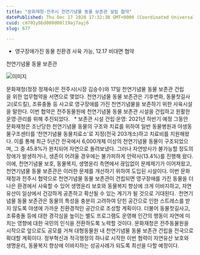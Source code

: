 ```yaml
---
title: "문화재청·전주시 천연기념물 동물 보존관 설립 협약"
datePublished: Thu Dec 17 2020 17:32:38 GMT+0000 (Coordinated Universal Time)
cuid: cm701ybbd000d08l19aj7ayj6
slug: 677

---
```



- 영구장애가진 동물 친환경 사육 가능, 12.17 비대면 협약

천연기념물 동물 보존관

![이미지](https://cdn.hashnode.com/res/hashnode/image/upload/v1739252365689/7e9acdd4-b135-4ade-b541-15aad45b4f61.jpeg)

문화재청(청장 정재숙)은 전주시(시장 김승수)와 17일 천연기념물 동물 보존관 건립을 위한 업무협약을 서면으로 맺었다. 천연기념물 동물 보존관은 기후변화, 동물찻길사고(로드킬), 조류충돌 등 사고로 영구장애를 가진 천연기념물을 보존하기 위한 사육시설을 말한다. 이번 협약은 전주동물원에 천연기념물 동물 보존관 시설을 건립하고 원활한 운영·관리를 위해 추진되었다.   * 보존관 시설 건립·운영: 2021년 하반기 예정 그동안 문화재청은 조난당한 천연기념물 동물의 구조와 치료를 위하여 일반 동물병원과 야생동물구조센터를 ‘천연기념물 동물치료소’로 지정(전국 203개소)하고 치료비를 지원해왔다. 이를 통해 최근 5년간 전국에서 6,000개체 이상의 천연기념물 동물이 구조되었으며, 그 중 45.8%가 완치되어 자연으로 돌려보냈다. 그러나 자연방사가 불가능할 정도의 장애가 발생하거나, 생존이 어려울 경우에는 불가피하게 안락사(13.4%)를 진행해 왔다. 이에, 천연기념물 보호, 동물복지, 생명윤리 측면에서 끊임없이 문제제기가 이어져왔고, 천연기념물 동물 보존관은 이러한 문제를 개선하기 위하여 도입된 시설이다. 이번 문화재청과 전주시 협약으로 천연기념물 동물 보존관이 건립되면 영구장애를 가진 동물을 더 나은 환경에서 사육할 수 있어 생명윤리 보호와 동물복지 향상에 크게 이바지하고, 자연유산이 일상에서 건강하게 공존하고 확산될 수 있는 계기가 될 것으로 기대된다.  천연기념물 동물 보존관은 동물의 특성을 충분히 고려하여 닫힌 공간으로 인한 스트레스를 받지 않도록 야생에 가까운 친환경적인 공간으로 조성할 계획이다. 더불어 동물찻길사고, 조류충돌 등에 대한 경각심을 높이는 별도 프로그램도 운영해 인간의 행동이 자연에 미치는 영향에 대한 국민의 인식을 전환하도록 노력할 것이다. 문화재청은 전주동물원을 시작으로 앞으로도 공모를 거쳐 대형동물원 내 천연기념물 동물 보존관 건립을 전국으로 확대할 계획이다. 정부혁신과 적극행정의 하나로 시작한 이번 협력이 자연유산 보호와 생명윤리, 동물복지 향상에 이바지하는 성공사례가 되도록 최선을 다할 예정이다.